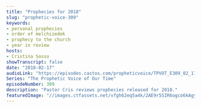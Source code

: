 ```yaml
---
title: "Prophecies for 2018"
slug: "prophetic-voice-309"
keywords:
- personal prophecies
- order of melchizedek
- prophecy to the church
- year in review
hosts:
- Cristina Sosso
showTranscript: false
date: "2018-02-17"
audioLink: "https://episodes.castos.com/propheticvoice/TPVOT_E309_02_17-18_Prophecies_for_2018.mp3"
Series: "The Prophetic Voice of Our Time"
episodeNumber: 309
description: "Pastor Cris reviews prophecies released for 2018."
featuredImage: "//images.ctfassets.net/vfgh62eq5a4k/2AE9r5SIR6ogco6kAgy80Y/758afdb718203b2f8630551b62f95ad3/azgan-mjeshtri-435130-unsplash.jpg"
---
```

